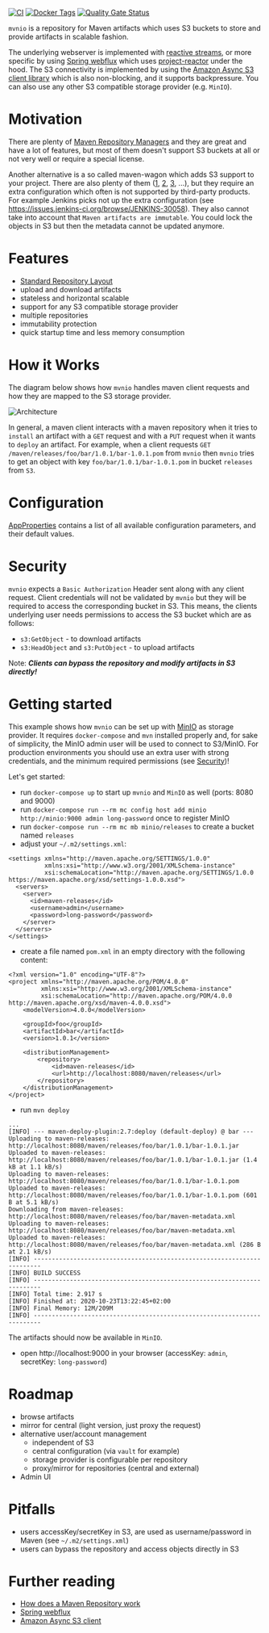 [![CI](https://github.com/j3t/mvnio/workflows/CI/badge.svg)](https://github.com/j3t/mvnio/actions?query=workflow%3ACI) 
[![Docker Tags](https://img.shields.io/docker/v/jtlabs/mvnio)](https://hub.docker.com/r/jtlabs/mvnio/tags)
[![Quality Gate Status](https://sonarcloud.io/api/project_badges/measure?project=j3t_mvnio&metric=alert_status)](https://sonarcloud.io/dashboard?id=j3t_mvnio)
 
`mvnio` is a repository for Maven artifacts which uses S3 buckets to store and provide artifacts in scalable fashion. 

The underlying webserver is implemented with [reactive streams](https://www.reactive-streams.org/), or more specific by using [Spring webflux](https://docs.spring.io/spring-framework/docs/current/spring-framework-reference/web-reactive.html#webflux) which uses [project-reactor](https://projectreactor.io/) under the hood. The S3 connectivity is implemented by using the [Amazon Async S3 client library](https://docs.aws.amazon.com/sdk-for-java/v2/developer-guide/basics-async.html) which is also non-blocking, and it supports backpressure. You can also use any other S3 compatible storage provider (e.g. `MinIO`).

# Motivation
There are plenty of [Maven Repository Managers](https://maven.apache.org/repository-management.html#available-repository-managers) and they are great and have a lot of features, but most of them doesn't support S3 buckets at all or not very well or require a special license.

Another alternative is a so called maven-wagon which adds S3 support to your project. There are also plenty of them ([1](https://github.com/gkatzioura/CloudStorageMaven), [2](https://github.com/jcaddel/maven-s3-wagon), [3](https://github.com/seahen/maven-s3-wagon), ...), but they require an extra configuration which often is not supported by third-party products. For example Jenkins picks not up the extra configuration (see https://issues.jenkins-ci.org/browse/JENKINS-30058). They also cannot take into account that `Maven artifacts are immutable`. You could lock the objects in S3 but then the metadata cannot be updated anymore.

# Features
* [Standard Repository Layout](https://cwiki.apache.org/confluence/display/MAVENOLD/Repository+Layout+-+Final)
* upload and download artifacts
* stateless and horizontal scalable
* support for any S3 compatible storage provider
* multiple repositories
* immutability protection
* quick startup time and less memory consumption

# How it Works
The diagram below shows how `mvnio` handles maven client requests and how they are mapped to the S3 storage provider.

![Architecture](https://plantuml.j3t.urown.cloud/png/ootBKz2rKyWjoylCLx1IS7SDKSWlKWW83Od9qyzDB4lDqwykIYt8ByuioI-ghDMlJYmgoKnBJ2wfvO9e0UeDDWPfJ2tnJyfAJIu1Qo-5ScBoaagJirDBR94DqL78JgsqHJ89Q03C2GXJWGm0)

In general, a maven client interacts with a maven repository when it tries to `install` an artifact with a `GET` request and with a `PUT` request when it wants to `deploy` an artifact. For example, when a client requests `GET /maven/releases/foo/bar/1.0.1/bar-1.0.1.pom` from `mvnio` then `mvnio` tries to get an object with key `foo/bar/1.0.1/bar-1.0.1.pom` in bucket `releases` from `S3`.

# Configuration
[AppProperties](src/main/java/com/github/j3t/mvnio/AppProperties.java) contains a list of all available configuration parameters, and their default values.  

# Security
`mvnio` expects a `Basic Authorization` Header sent along with any client request. Client credentials will not be validated by `mvnio` but they will be required to access the corresponding bucket in S3. This means, the clients underlying user needs permissions to access the S3 bucket which are as follows:

* `s3:GetObject` - to download artifacts
* `s3:HeadObject` and `s3:PutObject` - to upload artifacts

Note: ***Clients can bypass the repository and modify artifacts in S3 directly!***

# Getting started
This example shows how `mvnio` can be set up with [MinIO](https://min.io/) as storage provider. It requires `docker-compose` and `mvn` installed properly and, for sake of simplicity, the MinIO admin user will be used to connect to S3/MinIO. For production environments you should use an extra user with strong credentials, and the minimum required permissions (see [Security](#security))!

Let's get started:
* run `docker-compose up` to start up `mvnio` and `MinIO` as well (ports: 8080 and 9000)
* run `docker-compose run --rm mc config host add minio http://minio:9000 admin long-password` once to register MinIO
* run `docker-compose run --rm mc mb minio/releases` to create a bucket named `releases`
* adjust your `~/.m2/settings.xml`:
```
<settings xmlns="http://maven.apache.org/SETTINGS/1.0.0"
          xmlns:xsi="http://www.w3.org/2001/XMLSchema-instance"
          xsi:schemaLocation="http://maven.apache.org/SETTINGS/1.0.0 https://maven.apache.org/xsd/settings-1.0.0.xsd">
  <servers>
    <server>
      <id>maven-releases</id>
      <username>admin</username>
      <password>long-password</password>
    </server>
  </servers>
</settings>
```
* create a file named `pom.xml` in an empty directory with the following content:
```
<?xml version="1.0" encoding="UTF-8"?>
<project xmlns="http://maven.apache.org/POM/4.0.0"
         xmlns:xsi="http://www.w3.org/2001/XMLSchema-instance"
         xsi:schemaLocation="http://maven.apache.org/POM/4.0.0 http://maven.apache.org/xsd/maven-4.0.0.xsd">
    <modelVersion>4.0.0</modelVersion>

    <groupId>foo</groupId>
    <artifactId>bar</artifactId>
    <version>1.0.1</version>

    <distributionManagement>
        <repository>
            <id>maven-releases</id>
            <url>http://localhost:8080/maven/releases</url>
        </repository>
    </distributionManagement>
</project>
```
* run `mvn deploy`
```
...
[INFO] --- maven-deploy-plugin:2.7:deploy (default-deploy) @ bar ---
Uploading to maven-releases: http://localhost:8080/maven/releases/foo/bar/1.0.1/bar-1.0.1.jar
Uploaded to maven-releases: http://localhost:8080/maven/releases/foo/bar/1.0.1/bar-1.0.1.jar (1.4 kB at 1.1 kB/s)
Uploading to maven-releases: http://localhost:8080/maven/releases/foo/bar/1.0.1/bar-1.0.1.pom
Uploaded to maven-releases: http://localhost:8080/maven/releases/foo/bar/1.0.1/bar-1.0.1.pom (601 B at 5.1 kB/s)
Downloading from maven-releases: http://localhost:8080/maven/releases/foo/bar/maven-metadata.xml
Uploading to maven-releases: http://localhost:8080/maven/releases/foo/bar/maven-metadata.xml
Uploaded to maven-releases: http://localhost:8080/maven/releases/foo/bar/maven-metadata.xml (286 B at 2.1 kB/s)
[INFO] ------------------------------------------------------------------------
[INFO] BUILD SUCCESS
[INFO] ------------------------------------------------------------------------
[INFO] Total time: 2.917 s
[INFO] Finished at: 2020-10-23T13:22:45+02:00
[INFO] Final Memory: 12M/209M
[INFO] ------------------------------------------------------------------------
```
The artifacts should now be available in `MinIO`.
* open http://localhost:9000 in your browser (accessKey: `admin`, secretKey: `long-password`)

# Roadmap
* browse artifacts
* mirror for central (light version, just proxy the request)
* alternative user/account management
    * independent of S3
    * central configuration (via `vault` for example)
    * storage provider is configurable per repository
    * proxy/mirror for repositories (central and external)
* Admin UI

# Pitfalls
* users accessKey/secretKey in S3, are used as username/password in Maven (see `~/.m2/settings.xml`)
* users can bypass the repository and access objects directly in S3

# Further reading
* [How does a Maven Repository work](https://blog.packagecloud.io/eng/2017/03/09/how-does-a-maven-repository-work/)
* [Spring webflux](https://docs.spring.io/spring-framework/docs/current/spring-framework-reference/web-reactive.html#webflux)
* [Amazon Async S3 client](https://docs.aws.amazon.com/sdk-for-java/v2/developer-guide/basics-async.html)